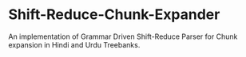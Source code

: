 # Shift-Reduce-Chunk-Expander
An implementation of Grammar Driven Shift-Reduce Parser for Chunk expansion in Hindi and Urdu Treebanks.

